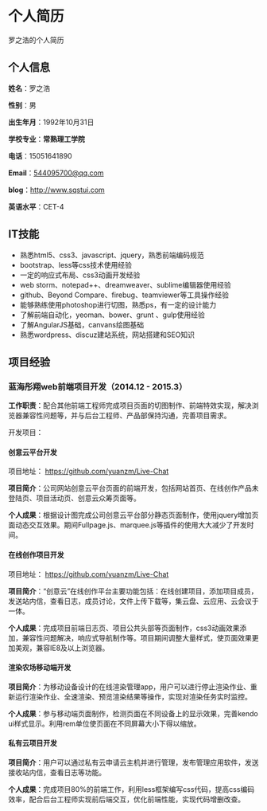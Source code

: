 个人简历
======================
罗之浩的个人简历

## 个人信息

**姓名**：罗之浩

**性别**：男

**出生年月**：1992年10月31日

**学校专业**：**常熟理工学院**

**电话**：15051641890

**Email**：544095700@qq.com

**blog**：http://www.sqstui.com

**英语水平**：CET-4

## IT技能

* 熟悉html5、css3、javascript、jquery，熟悉前端编码规范
* bootstrap、less等css技术使用经验
* 一定的响应式布局、css3动画开发经验
* web storm、notepad++、dreamweaver、sublime编辑器使用经验
* github、Beyond Compare、firebug、teamviewer等工具操作经验
* 能够熟练使用photoshop进行切图，熟悉ps，有一定的设计能力
* 了解前端自动化，yeoman、bower、grunt 、gulp使用经验
* 了解AngularJS基础，canvans绘图基础 
* 熟悉wordpress、discuz建站系统，网站搭建和SEO知识


## 项目经验

### 蓝海彤翔web前端项目开发（2014.12 - 2015.3）
**工作职责**：配合其他前端工程师完成项目页面的切图制作、前端特效实现，解决浏览器兼容性问题等，并与后台工程师、产品部保持沟通，完善项目需求。

开发项目：

#### 创意云平台开发
项目地址： https://github.com/yuanzm/Live-Chat

**项目简介**：公司网站创意云平台页面的前端开发，包括网站首页、在线创作产品未登陆页、项目活动页、创意云众筹页面等。

**个人成果**：根据设计图完成公司创意云平台部分静态页面制作，使用jquery增加页面动态交互效果。期间Fullpage.js、marquee.js等插件的使用大大减少了开发时间。

#### 在线创作项目开发
项目地址： https://github.com/yuanzm/Live-Chat

**项目简介**：“创意云”在线创作平台主要功能包括：在线创建项目，添加项目成员，发送站内信，查看日志，成员讨论，文件上传下载等，集云盘、云应用、云会议于一体。

**个人成果**：完成项目前端日志页、项目公共头部等页面制作，css3动画效果添加，兼容性问题解决，响应式导航制作等。项目期间调整大量样式，使页面效果更加美观，兼容IE8及以上浏览器。

#### 渲染农场移动端开发

**项目简介**：为移动设备设计的在线渲染管理app，用户可以进行停止渲染作业、重新运行渲染作业、全速渲染、预览渲染结果等操作，实现对渲染任务实时监控。

**个人成果**：参与移动端页面制作，检测页面在不同设备上的显示效果，完善kendo ui样式显示。利用rem单位使页面在不同屏幕大小下得以缩放。

#### 私有云项目开发

**项目简介**：用户可以通过私有云申请云主机并进行管理，发布管理应用软件，发送接收站内信，查看日志等功能。

**个人成果**：完成项目80%的前端工作，利用less框架编写css代码，提高css编码效率，配合后台工程师实现前后端交互，优化前端性能，实现代码增删改查。

